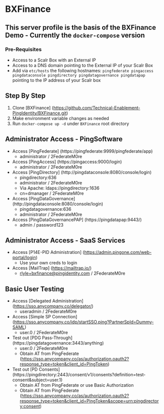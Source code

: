 # BXFinance
## This server profile is the basis of the BXFinance Demo - Currently the `docker-compose` version

### Pre-Requisites

* Access to a Scalr Box with an External IP
* Access to a DNS domain pointing to the External IP of your Scalr Box
* Add via `etc/hosts` the following hostnames: `pingfederate pingaccess pingdataconsole pingdirectory pingdatagovernance pingdatapap` pointing to the IP address of your Scalr box

## Step By Step

1. Clone [BXFinance] (https://github.com/Technical-Enablement-PingIdentity/BXFinance.git)
2. Make environment variable changes as needed
3. Run `docker-compose up -d` under `BXFinance` root directory

## Administrator Access - PingSoftware

* Access [PingFederate] (https://pingfederate:9999/pingfederate/app)
  - administrator / 2FederateM0re
* Access [PingAccess] (https://pingaccess:9000/login)
  - administrator / 2FederateM0re
* Access [PingDirectory] (http://pingdataconsole:8080/console/login)
  - pingdirectory:636
  - administrator / 2FederateM0re
  - Via Apache: ldaps://pingdirectory:1636
  - cn=dmanager / 2FederateM0re
* Access [PingDataGovernance] (http://pingdataconsole:8080/console/login)
  - pingdatagovernance:636
  - administrator / 2FederateM0re
* Access [PingDataGovernancePAP] (https://pingdatapap:9443/)
  - admin / password123

## Administrator Access - SaaS Services
* Access [P14E-PID Administration] (https://admin.pingone.com/web-portal/login)
  - Use your own creds to login
* Access [MailTrap] (https://mailtrap.io/)
  - rlyle+bxfinance@pingidentity.com / 2FederateM0re

## Basic User Testing 
* Access [Delegated Administration] (https://sso.anycompany.co/delegator/)
  - useradmin / 2FederateM0re
* Access [Simple SP Connection] (https://sso.anycompany.co/idp/startSSO.ping?PartnerSpId=Dummy-SAML)
  - user.0 / 2FederateM0re
* Test out [PDG Pass-Through] (https://pingdatagovernance:3443/anything)
  - user.0 / 2FederateM0re
  - Obtain AT from PingFederate (https://sso.anycompany.co/as/authorization.oauth2?response_type=token&client_id=PingToken)
* Test out [PD Consents]  (https://pingdirectory:2443/consent/v1/consents?definition=test-consent&subject=user.1)
  - Obtain AT from PingFederate or use Basic Authorization
  - Obtain AT from PingFederate (https://sso.anycompany.co/as/authorization.oauth2?response_type=token&client_id=PingToken&scope=urn:pingdirectory:consent)




  


